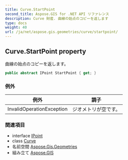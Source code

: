 ```yaml
---
title: Curve.StartPoint
second_title: Aspose.GIS for .NET API リファレンス
description: Curve 財産. 曲線の始点のコピーを返します
type: docs
weight: 40
url: /ja/net/aspose.gis.geometries/curve/startpoint/
---
```

## Curve.StartPoint property

曲線の始点のコピーを返します。

```csharp
public abstract IPoint StartPoint { get; }
```

### 例外

| 例外 | 調子 |
| --- | --- |
| InvalidOperationException | ジオメトリが空です。 |

### 関連項目

* interface [IPoint](../../ipoint/)
* class [Curve](../)
* 名前空間 [Aspose.Gis.Geometries](../../curve/)
* 組み立て [Aspose.GIS](../../../)


